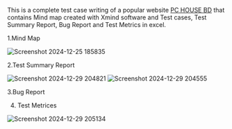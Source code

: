 This is a complete test case writing of a popular website <a href="https://www.pchouse.com.bd/">PC HOUSE BD</a> that contains Mind map created with Xmind software and Test cases, Test Summary Report, Bug Report and Test Metrics in excel.

1.Mind Map

![Screenshot 2024-12-25 185835](https://github.com/user-attachments/assets/1cfc76d3-a759-43d2-ac00-0368385b220b)

2.Test Summary Report

![Screenshot 2024-12-29 204821](https://github.com/user-attachments/assets/c514beb3-c399-4f01-bc4f-dcbc1fd53788)
![Screenshot 2024-12-29 204555](https://github.com/user-attachments/assets/f807d97e-4b6b-48e0-9976-5c640ff58037)

3.Bug Report

4. Test Metrices

![Screenshot 2024-12-29 205134](https://github.com/user-attachments/assets/9e1d07f5-c193-4364-89b5-ec0a06c6e0cd)
